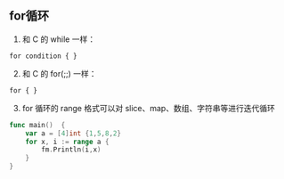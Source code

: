 ## for循环

1. 和 C 的 while 一样：

```
for condition { }
```

2. 和 C 的 for(;;) 一样：

```
for { }
```

3. for 循环的 range 格式可以对 slice、map、数组、字符串等进行迭代循环
```go
func main()  {
	var a = [4]int {1,5,8,2}
	for x, i := range a {
		fm.Println(i,x)
	}
}
```